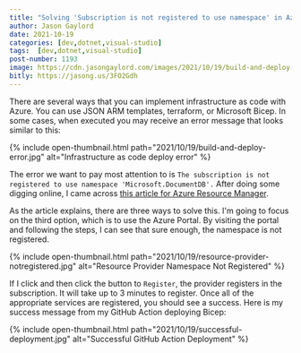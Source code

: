 ```yaml
---
title: "Solving 'Subscription is not registered to use namespace' in Azure"
author: Jason Gaylord
date: 2021-10-19
categories: [dev,dotnet,visual-studio]
tags:  [dev,dotnet,visual-studio]
post-number: 1193
image: https://cdn.jasongaylord.com/images/2021/10/19/build-and-deploy-error.jpg
bitly: https://jasong.us/3FO2Gdh
---
```


There are several ways that you can implement infrastructure as code with Azure. You can use JSON ARM templates, terraform, or Microsoft Bicep. In some cases, when executed you may receive an error message that looks similar to this:

{% include open-thumbnail.html path="2021/10/19/build-and-deploy-error.jpg" alt="Infrastructure as code deploy error" %}

The error we want to pay most attention to is `The subscription is not registered to use namespace 'Microsoft.DocumentDB'.` After doing some digging online, I came across [this article for Azure Resource Manager](https://jasong.us/3FSX15y).

As the article explains, there are three ways to solve this. I'm going to focus on the third option, which is to use the Azure Portal. By visiting the portal and following the steps, I can see that sure enough, the namespace is not registered.

{% include open-thumbnail.html path="2021/10/19/resource-provider-notregistered.jpg" alt="Resource Provider Namespace Not Registered" %}

If I click and then click the button to `Register`, the provider registers in the subscription. It will take up to 3 minutes to register. Once all of the appropriate services are registered, you should see a success. Here is my success message from my GitHub Action deploying Bicep:

{% include open-thumbnail.html path="2021/10/19/successful-deployment.jpg" alt="Successful GitHub Action Deployment" %}